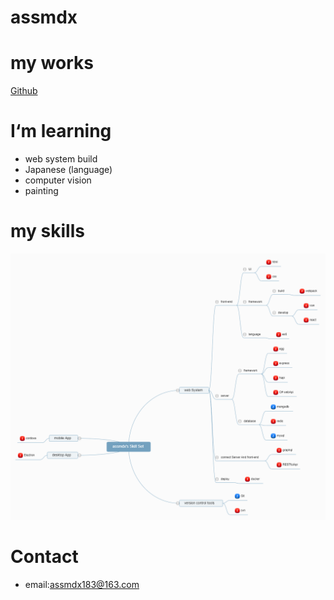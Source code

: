 # assmdx

# my works

[Github](https://github.com/assmdx/)

# I‘m learning

- web system build
- Japanese (language)
- computer vision
- painting

# my skills

![](/skill-set1.png)

# Contact

- email:assmdx183@163.com

